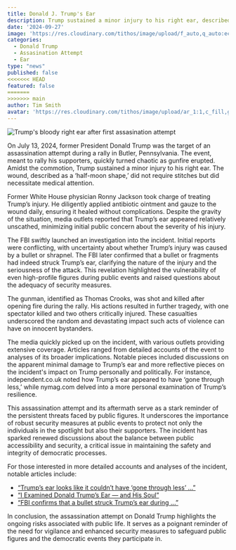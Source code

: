 ```yaml
---
title: Donald J. Trump's Ear
description: Trump sustained a minor injury to his right ear, described as a 'half-moon shape' wound that did not require stitches.
date: '2024-09-27'
image: 'https://res.cloudinary.com/tithos/image/upload/f_auto,q_auto:eco/v1727451101/trumps-ear_qwd1xd.webp'
categories:
  - Donald Trump
  - Assasination Attempt
  - Ear
type: "news"
published: false
<<<<<<< HEAD
featured: false
=======
>>>>>>> main
author: Tim Smith
avatar: 'https://res.cloudinary.com/tithos/image/upload/ar_1:1,c_fill,g_auto,q_auto:eco,r_max,w_100/v1703907649/me_f8wxaa.avif'
---
```


<script>
  import { Image, ImageSlider } from '../lib';
  const images = [
    { src: "https://res.cloudinary.com/tithos/image/upload/f_auto,q_auto:eco/v1727334680/Donald_Trump_Biography_Photos_rroysh.webp", alt: "Young Donald Trump with family" },
    { src: "https://res.cloudinary.com/tithos/image/upload/f_auto,q_auto:eco/v1727334680/Donald_Trump_2016_Biography_Photos_1_pjh0af.webp", alt: "Young Donald Trump as a ball player" },
    { src: "https://res.cloudinary.com/tithos/image/upload/f_auto,q_auto:eco/v1727334680/Donald_Trump_2016_Biography_Photos_tzfabu.webp", alt: "Donald Trump at military academy" },
    { src: "https://res.cloudinary.com/tithos/image/upload/f_auto,q_auto:eco/v1727334680/Donald_Trump_2016_Biography_1_oahr0u.webp", alt: "Donald Trump with his father" }
  ];
</script>

<Image src="https://res.cloudinary.com/tithos/image/upload/f_auto,q_auto:eco/v1727451102/trumps-ear-3_gurqsc.avif" alt="Trump's bloody right ear after first assasination attempt" />

On July 13, 2024, former President Donald Trump was the target of an assassination attempt during a rally in Butler, Pennsylvania. The event, meant to rally his supporters, quickly turned chaotic as gunfire erupted. Amidst the commotion, Trump sustained a minor injury to his right ear. The wound, described as a ‘half-moon shape,’ did not require stitches but did necessitate medical attention.

Former White House physician Ronny Jackson took charge of treating Trump’s injury. He diligently applied antibiotic ointment and gauze to the wound daily, ensuring it healed without complications. Despite the gravity of the situation, media outlets reported that Trump’s ear appeared relatively unscathed, minimizing initial public concern about the severity of his injury.

The FBI swiftly launched an investigation into the incident. Initial reports were conflicting, with uncertainty about whether Trump’s injury was caused by a bullet or shrapnel. The FBI later confirmed that a bullet or fragments had indeed struck Trump’s ear, clarifying the nature of the injury and the seriousness of the attack. This revelation highlighted the vulnerability of even high-profile figures during public events and raised questions about the adequacy of security measures.

The gunman, identified as Thomas Crooks, was shot and killed after opening fire during the rally. His actions resulted in further tragedy, with one spectator killed and two others critically injured. These casualties underscored the random and devastating impact such acts of violence can have on innocent bystanders.

The media quickly picked up on the incident, with various outlets providing extensive coverage. Articles ranged from detailed accounts of the event to analyses of its broader implications. Notable pieces included discussions on the apparent minimal damage to Trump’s ear and more reflective pieces on the incident's impact on Trump personally and politically. For instance, independent.co.uk noted how Trump’s ear appeared to have ‘gone through less,’ while nymag.com delved into a more personal examination of Trump’s resilience.

This assassination attempt and its aftermath serve as a stark reminder of the persistent threats faced by public figures. It underscores the importance of robust security measures at public events to protect not only the individuals in the spotlight but also their supporters. The incident has sparked renewed discussions about the balance between public accessibility and security, a critical issue in maintaining the safety and integrity of democratic processes.

For those interested in more detailed accounts and analyses of the incident, notable articles include:

- [“Trump’s ear looks like it couldn’t have ‘gone through less’ …”](https://www.independent.co.uk)
- [“I Examined Donald Trump’s Ear — and His Soul”](https://www.nymag.com)
- [“FBI confirms that a bullet struck Trump’s ear during …”](https://www.nbcnews.com)

In conclusion, the assassination attempt on Donald Trump highlights the ongoing risks associated with public life. It serves as a poignant reminder of the need for vigilance and enhanced security measures to safeguard public figures and the democratic events they participate in.
